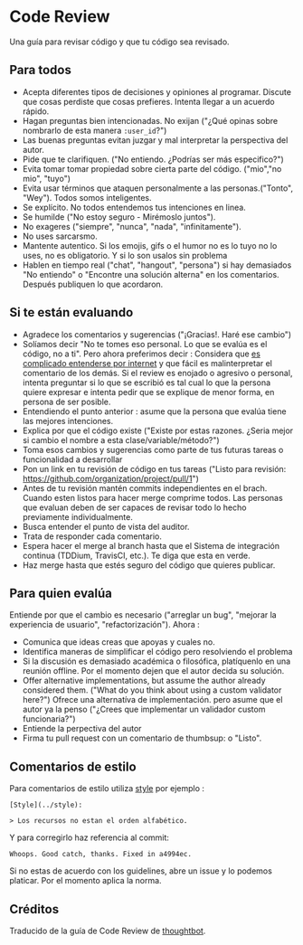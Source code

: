 Code Review
===========

Una guía para revisar código y que tu código sea revisado.

Para todos
----------

* Acepta diferentes tipos de decisiones y opiniones al programar. Discute que cosas 
  perdiste que cosas prefieres. Intenta llegar a un acuerdo rápido.
* Hagan preguntas bien intencionadas. No exijan ("¿Qué opinas sobre nombrarlo
  de esta manera `:user_id`?")
* Las buenas preguntas evitan juzgar y mal interpretar la perspectiva del autor.
* Pide que te clarifiquen. ("No entiendo. ¿Podrías ser más especifico?")
* Evita tomar tomar propiedad sobre cierta parte del código. ("mio","no mio", "tuyo")
* Evita usar términos que ataquen personalmente a las personas.("Tonto", "Wey").
  Todos somos inteligentes.
* Se explícito. No todos entendemos tus intenciones en linea.
* Se humilde ("No estoy seguro - Mirémoslo juntos").
* No exageres ("siempre", "nunca", "nada", "infinitamente").
* No uses sarcarsmo.
* Mantente autentico. Si los emojis, gifs o el humor no es lo tuyo no lo uses,
  no es obligatorio. Y si lo son usalos sin problema
* Hablen en tiempo real ("chat", "hangout", "persona") si hay demasiados 
  "No entiendo" o "Encontre una solución alterna" en los comentarios. Después
  publiquen lo que acordaron. 

Si te están evaluando
---------------------

* Agradece los comentarios y sugerencias ("¡Gracias!. Haré ese cambio")
* Solíamos decir "No te tomes eso personal. Lo que se evalúa es el código, no a ti". Pero ahora preferimos decir : Considera que [es complicado entenderse por internet] y que fácil es malinterpretar el comentario de los demás. Si el review es enojado o agresivo o personal, intenta preguntar si lo que se escribió es tal cual lo que la persona quiere expresar e intenta pedir que se explique de menor forma, en persona de ser posible.
* Entendiendo el punto anterior : asume que la persona que evalúa tiene las mejores intenciones. 
* Explica por que el código existe ("Existe por estas razones. ¿Seria mejor 
	si cambio el nombre a esta clase/variable/método?")
* Toma esos cambios y sugerencias como parte de tus futuras tareas o funcionalidad a desarrollar
* Pon un link en tu revisión de código en tus tareas ("Listo para revisión: https://github.com/organization/project/pull/1")
* Antes de tu revisión mantén commits independientes en el brach. Cuando esten listos
	para hacer merge comprime todos. Las personas que evaluan deben de ser capaces de revisar
	todo lo hecho previamente individualmente.
* Busca entender el punto de vista del auditor.
* Trata de responder cada comentario.
* Espera hacer el merge al branch hasta que el Sistema de integración continua (TDDium, TravisCI, etc.). 
	Te diga que esta en verde.
* Haz merge hasta que estés seguro del código que quieres publicar. 

[es complicado entenderse por internet]: https://www.fastcodesign.com/3036748/why-its-so-hard-to-detect-emotion-in-emails-and-texts

Para quien evalúa
-----------------

Entiende por que el cambio es necesario ("arreglar un bug", 
"mejorar la experiencia de usuario", "refactorización"). Ahora :

* Comunica que ideas creas que apoyas y cuales no.
* Identifica maneras de simplificar el código pero resolviendo el problema
* Si la discusión es demasiado académica o filosófica, platíquenlo 
	en una reunión offline. Por el momento dejen que el autor decida su solución.
* Offer alternative implementations, but assume the author already considered
  them. ("What do you think about using a custom validator here?")
	Ofrece una alternatíva de implementación. pero asume que el autor ya la
	penso ("¿Crees que implementar un validador custom funcionaria?")
* Entiende la perpectiva del autor
* Firma tu pull request con un comentario de thumbsup: o "Listo".

Comentarios de estilo
---------------------

Para comentarios de estilo utiliza [style](../style)
por ejemplo :

    [Style](../style):

    > Los recursos no estan el orden alfabético.

Y para corregirlo haz referencia al commit:

    Whoops. Good catch, thanks. Fixed in a4994ec.

Si no estas de acuerdo con los guidelines, abre un issue y lo podemos platicar.
Por el momento aplica la norma.


Créditos
--------

Traducido de la guía de Code Review de [thoughtbot].

[thoughtbot]: https://github.com/thoughtbot/guides/tree/master/code-review